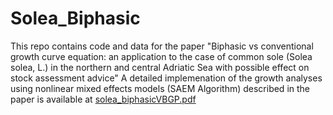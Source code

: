 # Solea_Biphasic
This repo contains code and data for the paper "Biphasic vs conventional growth curve equation: an application to the case of common sole (Solea solea, L.) in the northern and central Adriatic Sea with possible effect on stock assessment advice" 
A detailed implemenation of the growth analyses using nonlinear mixed effects models (SAEM Algorithm) described in the paper is available at [solea_biphasicVBGP.pdf](https://github.com/framasnadi/Solea_Biphasic/files/8370168/solea_biphasicVBGP.pdf)
